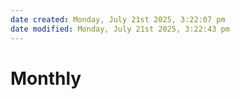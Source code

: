 ```yaml
---
date created: Monday, July 21st 2025, 3:22:07 pm
date modified: Monday, July 21st 2025, 3:22:43 pm
---
```


# Monthly
